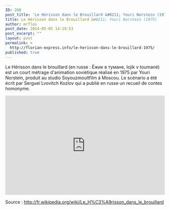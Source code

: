 ```yaml
---
ID: 268
post_title: 'Le Hérisson dans le Brouillard &#8211; Youri Norstein (1975)'
title: Le Hérisson dans le Brouillard &#8211; Youri Norstein (1975)
author: mrflos
post_date: 2014-05-05 14:19:53
post_excerpt: ""
layout: post
permalink: >
  http://florian-express.info/le-herisson-dans-le-brouillard-1975/
published: true
---
```

Le Hérisson dans le brouillard (en russe : Ёжик в тумане, Iojik v toumané) est un court métrage d'animation soviétique réalisé en 1975 par Youri Norstein, produit au studio Soyouzmoultfilm à Moscou. Le scénario a été écrit par Sergueï Lvovitch Kozlov qui a publié en russe un recueil de contes homonyme.

<style>.embed-container { position: relative; padding-bottom: 56.25%; padding-top: 30px; height: 0; overflow: hidden; max-width: 100%; height: auto; } .embed-container iframe, .embed-container object, .embed-container embed { position: absolute; top: 0; left: 0; width: 100%; height: 100%; }</style><div class='embed-container'><iframe src='http://www.youtube.com/embed/sbW2wDklJ_o' frameborder='0' allowfullscreen></iframe></div>

Source : <a href="http://fr.wikipedia.org/wiki/Le_H%C3%A9risson_dans_le_brouillard">http://fr.wikipedia.org/wiki/Le_H%C3%A9risson_dans_le_brouillard</a>
